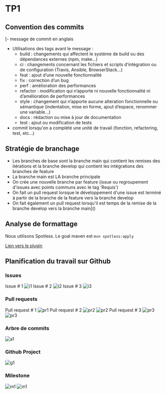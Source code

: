 # TP1

## Convention des commits
[- message de commit en anglais
- Utilisations des tags avant le message :
    - build : changements qui affectent le système de build ou des dépendances externes (npm, make…)
    - ci : changements concernant les fichiers et scripts d’intégration ou de configuration (Travis, Ansible, BrowserStack…)
    - feat : ajout d’une nouvelle fonctionnalité
    - fix : correction d’un bug
    - perf : amélioration des performances
    - refactor : modification qui n’apporte ni nouvelle fonctionnalité ni d’amélioration de performances
    - style : changement qui n’apporte aucune alteration fonctionnelle ou sémantique (indentation, mise en forme, ajout d’espace, renommer une variable…)
    - docs : rédaction ou mise à jour de documentation
    - test : ajout ou modification de tests
- commit lorsqu'on a complété une unité de travail (fonction, refactoring, test, etc...)

## Stratégie de branchage
- Les branches de base sont la branche main qui contient les remises des itérations et la branche develop qui contient les intégrations des branches de feature
- La branche main est LA branche principale
- On crée une nouvelle branche par feature (issue ou regroupement d'issues avec points communs avec le tag 'Requis')
- On fait un pull request lorsque le développement d'une issue est terminé à partir de la branche de la feature vers la branche develop
- On fait également un pull request lorsqu'il est temps de la remise de la branche develop vers la branche main]()

## Analyse de formattage
Nous utilisons Spotless. Le goal maven est  ```mvn spotless:apply``` 

[Lien vers le plugin](https://mvnrepository.com/artifact/com.diffplug.spotless/spotless-maven-plugin)
## Planification du travail sur Github
  ### Issues
  Issue # 1
  ![i1](https://cdn.discordapp.com/attachments/1069318680736964628/1069319635431858176/image.png)
Issue # 2
  ![i2](https://cdn.discordapp.com/attachments/1069318680736964628/1069319739438010469/image.png)
Issue # 3
  ![i3](https://cdn.discordapp.com/attachments/1069318680736964628/1072633038602776646/image.png)

  ### Pull requests
  Pull request # 1
  ![pr1](https://cdn.discordapp.com/attachments/1069318680736964628/1069319129296797706/image.png)
    Pull request # 2
  ![pr2](https://cdn.discordapp.com/attachments/1069318680736964628/1072631459254378657/image.png)
  ![pr2](https://cdn.discordapp.com/attachments/1069318680736964628/1072631564921487532/image.png)
    Pull request # 3
  ![pr3](https://cdn.discordapp.com/attachments/1069318680736964628/1072632189285564556/image.png)
  ![pr3](https://cdn.discordapp.com/attachments/1069318680736964628/1072632281568657508/image.png)
  ### Arbre de commits
![a1](https://cdn.discordapp.com/attachments/1069318680736964628/1072633487720468560/image.png)

  ### Github Project
  ![g1](https://cdn.discordapp.com/attachments/1069318680736964628/1072636279881203712/image.png)
  ### Milestone
  ![m1](https://cdn.discordapp.com/attachments/1069318680736964628/1072636832057143356/image.png)
  ![m1](https://cdn.discordapp.com/attachments/1069318680736964628/1072639673106714745/image.png)